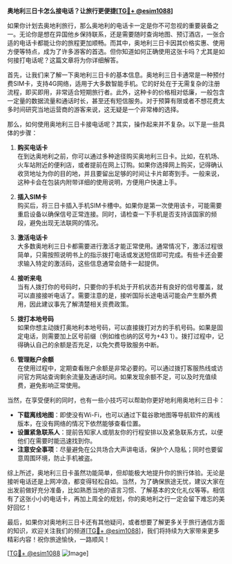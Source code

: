 **奥地利三日卡怎么接电话？让旅行更便捷[[TG💪+ @esim1088](https://t.me/s/esim1088)]**

如果你计划去奥地利旅行，那么奥地利的电话卡一定是你不可忽视的重要装备之一。无论你是想在异国他乡保持联系，还是需要随时查询地图、预订酒店，一张合适的电话卡都能让你的旅程更加顺畅。而其中，奥地利三日卡因其价格实惠、使用方便等特点，成为了许多游客的首选。但你知道如何正确使用这张卡吗？尤其是如何接打电话呢？这篇文章将为你详细解答。

首先，让我们来了解一下奥地利三日卡的基本信息。奥地利三日卡通常是一种预付费SIM卡，支持4G网络，适用于大多数智能手机。它的好处在于无需复杂的注册流程，即买即用，非常适合短期旅行者。此外，这种卡的价格相对低廉，一般包含一定量的数据流量和通话时长，甚至还有短信服务。对于预算有限或者不想花费太多时间研究当地运营商的游客来说，这无疑是一个非常棒的选择。

那么，如何使用奥地利三日卡接电话呢？其实，操作起来并不复杂。以下是一些具体的步骤：

1. **购买电话卡**  
   在到达奥地利之前，你可以通过多种途径购买奥地利三日卡。比如，在机场、火车站附近的便利店，或者提前在网上订购。如果你选择网上购买，记得确认收货地址为你的目的地，并且要留出足够的时间让卡片邮寄到手。一般来说，这种卡会在包装内附带详细的使用说明，方便用户快速上手。

2. **插入SIM卡**  
   购买后，将三日卡插入手机SIM卡槽中。如果你是第一次使用该卡，可能需要重启设备以确保信号正常连接。同时，请检查一下手机是否支持该国家的频段，避免出现无法联网的情况。

3. **激活电话卡**  
   大多数奥地利三日卡都需要进行激活才能正常使用。通常情况下，激活过程很简单，只需按照说明书上的指示拨打电话或发送短信即可完成。有些卡还会要求输入特定的激活码，这些信息通常会随卡一起提供。

4. **接听来电**  
   当有人拨打你的号码时，只要你的手机处于开机状态并有良好的信号覆盖，就可以直接接听电话了。需要注意的是，接听国际长途电话可能会产生额外费用，因此建议事先了解清楚相关资费政策。

5. **拨打本地号码**  
   如果你想主动拨打奥地利本地号码，可以直接拨打对方的手机号码。如果是固定电话，则需要加上区号前缀（例如维也纳的区号为+43 1）。拨打过程中，记得确认自己的余额是否充足，以免欠费导致服务中断。

6. **管理账户余额**  
   在使用过程中，定期查看账户余额是非常必要的。可以通过拨打客服热线或访问官方网站查询剩余流量及通话时间。如果发现余额不足，可以及时充值续费，避免影响正常使用。

当然，在享受便利的同时，也有一些小技巧可以帮助你更好地利用奥地利三日卡：

- **下载离线地图**：即使没有Wi-Fi，也可以通过下载谷歌地图等导航软件的离线版本，在没有网络的情况下依然能够查看位置。
- **设置紧急联系人**：提前告知家人或朋友你的行程安排以及紧急联系方式，以便他们在需要时能迅速找到你。
- **注意安全事项**：尽量避免在公共场合大声讲电话，保护个人隐私；同时也要留意周围环境，防止手机被盗。

综上所述，奥地利三日卡虽然功能简单，但却能极大地提升你的旅行体验。无论是接听电话还是上网冲浪，都变得轻松自如。当然，为了确保旅途无忧，建议大家在出发前做好充分准备，比如熟悉当地的语言习惯、了解基本的文化礼仪等等。相信有了这张小小的电话卡，再加上周全的规划，你的奥地利之行一定会留下难忘的美好回忆！

最后，如果你对奥地利三日卡还有其他疑问，或者想要了解更多关于旅行通信方面的知识，欢迎关注我们的频道[[TG💪+ @esim1088](https://t.me/s/esim1088)]，我们将持续为大家带来更多精彩内容！祝你旅途愉快，一路顺风！

[[TG💪+ @esim1088](https://t.me/s/esim1088) ![Image](https://i.postimg.cc/4NQfJmqS/Snipaste-2025-05-13-00-14-12.png)]
